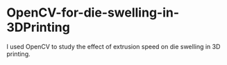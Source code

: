 # OpenCV-for-die-swelling-in-3DPrinting
I used OpenCV to study the effect of extrusion speed on die swelling in 3D printing.
